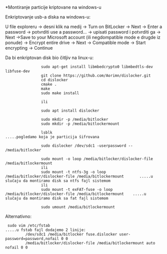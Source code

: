 *Montiranje particije kriptovane na windows-u 

Enkriptovanje usb-a diska na windows-u:

U file exploreru -> desni klik na medij -> Turn on BitLocker -> Next -> Enter a password -> potvrditi use a password... -> upisati password i potvrditi ga -> 
Next ->Save to your Microsoft account (ili negdompatible mode e drugde iz ponude) -> Encrypt entire drive -> Next -> Compatible mode -> Start encrypting -> 
Continue  


Da bi enkriptovan disk bio čitljiv na linux-u:

                    sudo apt-get install libmbedcrypto0 libmbedtls-dev libfuse-dev
                    git clone https://github.com/Aorimn/dislocker.git
                    cd dislocker
                    cmake .
                    make
                    sudo make install
                    
                    ili
                    
                    sudo apt install dislocker

                    sudo mkdir -p /media/bitlocker
                    sudo mkdir -p /media/bitlockermount
                    
                    lsblk                                                                                     .....pogledamo koja je particija šifrovana

                    sudo dislocker /dev/sdc1 -userpassword -- /media/bitlocker

                    sudo mount -o loop /media/bitlocker/dislocker-file /media/bitlockermount
                    ili
                    sudo mount -t ntfs-3g -o loop /media/bitlocker/dislocker-file /media/bitlockermount       .....u slučaju da montiramo disk sa ntfs fajl sistemom 
                    ili
                    sudo mount -t exFAT-fuse -o loop /media/bitlocker/dislocker-file /media/bitlockermount    .....u slučaju da montiramo disk sa fat fajl sistemom 

                    sudo umount /media/bitlockermount

Alternativno:

     sudo vim /etc/fstab                                                                          .....u fstab fajl dodajemo 2 linije:
             /dev/sdc1 /media/bitlocker fuse.dislocker user-password=password,nofail 0 0
             /media/bitlocker/dislocker-file /media/bitlockermount auto nofail 0 0
    
